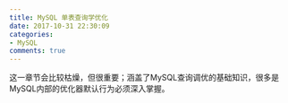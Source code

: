 ```yaml
---
title: MySQL 单表查询学优化
date: 2017-10-31 22:30:09
categories:
- MySQL
comments: true
---
```


这一章节会比较枯燥，但很重要；涵盖了MySQL查询调优的基础知识，很多是MySQL内部的优化器默认行为必须深入掌握。
